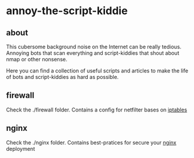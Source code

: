 # annoy-the-script-kiddie

## about
This cubersome background noise on the Internet can be really tedious. Annoying bots that scan everything and script-kiddies that shout about nmap or other nonsense.

Here you can find a collection of useful scripts and articles to make the life of bots and script-kiddies as hard as possible.

## firewall

Check the ./firewall folder. Contains a config for netfilter bases on [iptables](https://en.wikipedia.org/wiki/Iptables)


## nginx

Check the ./nginx folder. Contains best-pratices for secure your [nginx](https://www.nginx.com/) deployment

